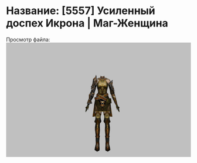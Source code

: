 # Название: [5557] Усиленный доспех Икрона | Маг-Женщина

Просмотр файла:
![p050024.png](p050024.png)